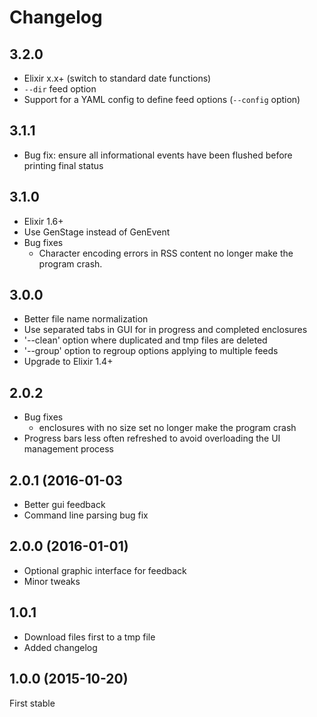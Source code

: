 # Changelog

## 3.2.0

* Elixir x.x+ (switch to standard date functions)
* `--dir` feed option
* Support for a YAML config to define feed options (`--config` option)

## 3.1.1

* Bug fix: ensure all informational events have been flushed before printing final status

## 3.1.0

* Elixir 1.6+
* Use GenStage instead of GenEvent
* Bug fixes
    - Character encoding errors in RSS content no longer make
      the program crash.

## 3.0.0

* Better file name normalization
* Use separated tabs in GUI for in progress and completed enclosures
* '--clean' option where duplicated and tmp files are deleted
* '--group' option to regroup options applying to multiple feeds
* Upgrade to Elixir 1.4+

## 2.0.2

* Bug fixes
    - enclosures with no size set no longer
      make the program crash
* Progress bars less often refreshed to avoid
  overloading the UI management process

## 2.0.1 (2016-01-03

* Better gui feedback
* Command line parsing bug fix

## 2.0.0 (2016-01-01)

* Optional graphic interface for feedback
* Minor tweaks

## 1.0.1

* Download files first to a tmp file
* Added changelog

## 1.0.0 (2015-10-20)

First stable
